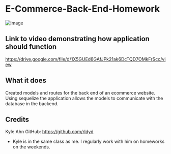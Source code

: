 # E-Commerce-Back-End-Homework

![image](https://user-images.githubusercontent.com/81602695/130388548-02073e2c-0156-4e28-8a4c-5c4e0f10ef74.png)


## Link to video demonstrating how application should function
https://drive.google.com/file/d/1X5GUEd6GAfJPk21ak6DcTQD7OMkFrScc/view

## What it does
  Created models and routes for the back end of an ecommerce website. Using sequelize the application allows the models to communicate with the database in the backend.
  
## Credits
Kyle Ahn 
GitHub: https://github.com/rldyd
- Kyle is in the same class as me. I regularly work with him on homeworks on the weekends. 
